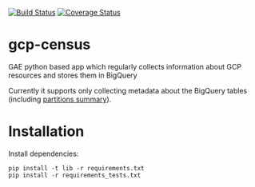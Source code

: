 [![Build Status](https://travis-ci.org/ocadotechnology/gcp-census.svg?branch=master)](https://travis-ci.org/ocadotechnology/gcp-census)
[![Coverage Status](https://coveralls.io/repos/github/ocadotechnology/gcp-census/badge.svg?branch=master)](https://coveralls.io/github/ocadotechnology/gcp-census?branch=master)
# gcp-census
GAE python based app which regularly collects information about GCP resources and stores them in BigQuery

Currently it supports only collecting metadata about the BigQuery tables (including [partitions summary](https://cloud.google.com/bigquery/docs/creating-partitioned-tables#listing_partitions_in_a_table)).

# Installation

Install dependencies:

```
pip install -t lib -r requirements.txt
pip install -r requirements_tests.txt
```

